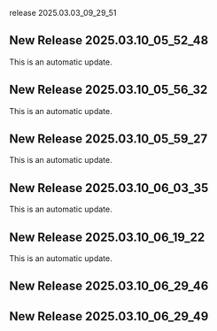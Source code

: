 release 2025.03.03_09_29_51
## New Release 2025.03.10_05_52_48
This is an automatic update.
## New Release 2025.03.10_05_56_32
This is an automatic update.
## New Release 2025.03.10_05_59_27
This is an automatic update.
## New Release 2025.03.10_06_03_35
This is an automatic update.
## New Release 2025.03.10_06_19_22
This is an automatic update.
## New Release 2025.03.10_06_29_46
## New Release 2025.03.10_06_29_49
